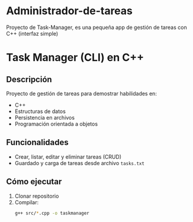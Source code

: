# Administrador-de-tareas
Proyecto de Task-Manager, es una pequeña app de gestión de tareas con C++ (interfaz simple)

# Task Manager (CLI) en C++

## Descripción
Proyecto de gestión de tareas para demostrar habilidades en:
- C++
- Estructuras de datos
- Persistencia en archivos
- Programación orientada a objetos

## Funcionalidades
- Crear, listar, editar y eliminar tareas (CRUD)
- Guardado y carga de tareas desde archivo `tasks.txt`

## Cómo ejecutar
1. Clonar repositorio
2. Compilar:
   ```bash
   g++ src/*.cpp -o taskmanager
